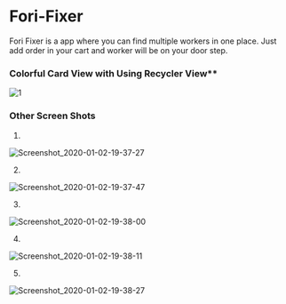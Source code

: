 # Fori-Fixer
Fori Fixer is a app where you can find multiple workers in one place. Just add order in your cart and worker will be on your door step.
### Colorful Card View with Using Recycler View**
![1](https://user-images.githubusercontent.com/28158590/71673298-3e338a00-2d9a-11ea-851d-ae567b7f9797.jpg)
### Other Screen Shots
1. 

![Screenshot_2020-01-02-19-37-27](https://user-images.githubusercontent.com/28158590/71673299-3f64b700-2d9a-11ea-987c-37aa97ce5fed.jpg)

2. 

![Screenshot_2020-01-02-19-37-47](https://user-images.githubusercontent.com/28158590/71673300-3f64b700-2d9a-11ea-9f68-42b3da735082.jpg)

3. 

![Screenshot_2020-01-02-19-38-00](https://user-images.githubusercontent.com/28158590/71673304-4095e400-2d9a-11ea-9c1b-2d8d0db7a377.jpg)

4. 

![Screenshot_2020-01-02-19-38-11](https://user-images.githubusercontent.com/28158590/71673305-4095e400-2d9a-11ea-9d58-df9c875f18ba.jpg)

5. 

![Screenshot_2020-01-02-19-38-27](https://user-images.githubusercontent.com/28158590/71673306-412e7a80-2d9a-11ea-9665-21ff211143e8.jpg)
